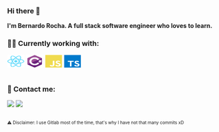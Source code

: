 ### Hi there 👋

<strong> 
  I'm Bernardo Rocha. A full stack software engineer who loves to learn.
</strong> 

<!---
### 🧠 Stats:
<div>
  <a href="https://github.com/bernardosr-fs">
  <img height="150rem" src="https://vercel-readme-stats-bernardosr-fs-a.vercel.app/api?username=bernardosr-fs&show_icons=true&theme=github_dark&include_all_commits=true&count_private=true"/>
  <img height="150rem" src="https://vercel-readme-stats-bernardosr-fs-a.vercel.app/api/top-langs/?username=bernardosr-fs&layout=compact&langs_count=7&theme=github_dark&hide=php"/>
</div>
 --->
  
  <br/> 
  
  
### 👨‍💻 Currently working with:
<div style="display: inline_block">
  <img align="center" alt="Bernardo-React" height="30" width="40" src="https://raw.githubusercontent.com/devicons/devicon/master/icons/react/react-original.svg">
  <img align="center" alt="Bernardo-Csharp" height="30" width="40" src="https://raw.githubusercontent.com/devicons/devicon/master/icons/csharp/csharp-original.svg">
  <img align="center" alt="Bernardo-Js" height="30" width="40" src="https://raw.githubusercontent.com/devicons/devicon/master/icons/javascript/javascript-plain.svg">
  <img align="center" alt="Bernardo-Ts" height="30" width="40" src="https://raw.githubusercontent.com/devicons/devicon/master/icons/typescript/typescript-plain.svg">
</div>

<br/>
  
### 📮 Contact me:
<div>
  <a href = "mailto:bernardorocha.dev@gmail.com"><img src="https://img.shields.io/badge/-Gmail-%23333?style=for-the-badge&logo=gmail&logoColor=white" target="_blank"></a>
  <a href="https://www.linkedin.com/in/bernardo-srocha/?locale=en_US" target="_blank"><img src="https://img.shields.io/badge/-LinkedIn-%230077B5?style=for-the-badge&logo=linkedin&logoColor=white" target="_blank"></a> 
</div>
 
  <br/>
  
<p style="font-size: 10px"> ⚠️ Disclaimer: I use Gitlab most of the time, that's why I have not that many commits xD</p>
